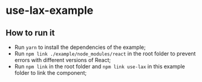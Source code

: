 # use-lax-example

## How to run it

- Run `yarn` to install the dependencies of the example;
- Run `npm link ./example/node_modules/react` in the root folder to prevent errors with different versions of React;
- Run `npm link` in the root folder and `npm link use-lax` in this example folder to link the component;
